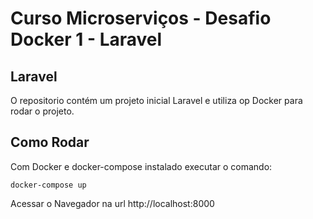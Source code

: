 # Curso Microserviços - Desafio Docker 1 - Laravel

## Laravel

O repositorio contém um projeto inicial Laravel e utiliza op Docker para rodar o projeto.

## Como Rodar

Com Docker e docker-compose instalado executar o comando:

```
docker-compose up
```

Acessar o Navegador na url http://localhost:8000
